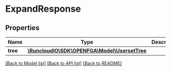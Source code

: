 # ExpandResponse

## Properties
Name | Type | Description | Notes
------------ | ------------- | ------------- | -------------
**tree** | [**\RuncloudIO\SDK\OPENFGA\Model\UsersetTree**](UsersetTree.md) |  | [optional] 

[[Back to Model list]](../../README.md#documentation-for-models) [[Back to API list]](../../README.md#documentation-for-api-endpoints) [[Back to README]](../../README.md)

